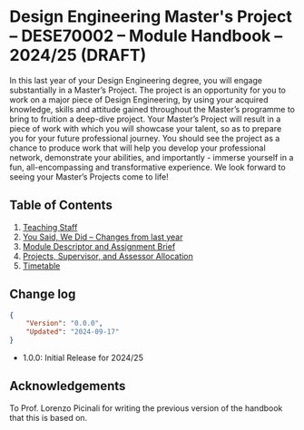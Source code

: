 # Design Engineering Master's Project – DESE70002 – Module Handbook – 2024/25 (DRAFT)

<div style="display:none;"><strong><a href="https://imperialcollegelondon.github.io/Design-Engineering-Masters-Project/">This module handbook is best viewed on GitHub Pages – Click to go there.</a></strong><br></div>

In this last year of your Design Engineering degree, you will engage substantially in a Master’s Project. The project is an opportunity for you to work on a major piece of Design Engineering, by using your acquired knowledge, skills and attitude gained throughout the Master’s programme to bring to fruition a deep-dive project. Your Master’s Project will result in a piece of work with which you will showcase your talent, so as to prepare you for your future professional journey. You should see the project as a chance to produce work that will help you develop your professional network, demonstrate your abilities, and importantly - immerse yourself in a fun, all-encompassing and transformative experience. 
We look forward to seeing your Master’s Projects come to life! 
## Table of Contents
1. [Teaching Staff](Staff/README.md)
1. [You Said, We Did – Changes from last year](Changes/README.md)
1. [Module Descriptor and Assignment Brief](Module_and_assessment/README.md)
1. [Projects, Supervisor, and Assessor Allocation](Allocation/README.md)
1. [Timetable](Timetable/README.md)

## Change log ##
```json
{
    "Version": "0.0.0",
    "Updated": "2024-09-17"
}
```
* 1.0.0: Initial Release for 2024/25
## Acknowledgements
To Prof. Lorenzo Picinali for writing the previous version of the handbook that this is based on.